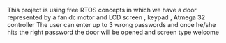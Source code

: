 This project is using free RTOS concepts in which we have a door represented by a fan dc motor and LCD screen , keypad , Atmega 32 controller
The user can enter up to 3 wrong passwords and once he/she hits the right password the door will be opened and screen type welcome 
